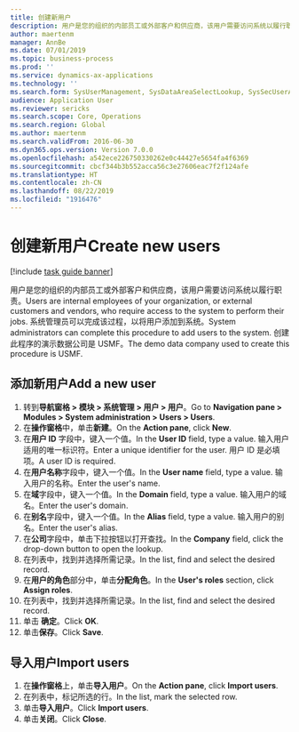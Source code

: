 ```yaml
---
title: 创建新用户
description: 用户是您的组织的内部员工或外部客户和供应商，该用户需要访问系统以履行职责。
author: maertenm
manager: AnnBe
ms.date: 07/01/2019
ms.topic: business-process
ms.prod: ''
ms.service: dynamics-ax-applications
ms.technology: ''
ms.search.form: SysUserManagement, SysDataAreaSelectLookup, SysSecUserAddRoles, SysUserMSODSUserImport
audience: Application User
ms.reviewer: sericks
ms.search.scope: Core, Operations
ms.search.region: Global
ms.author: maertenm
ms.search.validFrom: 2016-06-30
ms.dyn365.ops.version: Version 7.0.0
ms.openlocfilehash: a542ece226750330262e0c44427e5654fa4f6369
ms.sourcegitcommit: cbcf344b3b552acca56c3e27606eac7f2f124afe
ms.translationtype: HT
ms.contentlocale: zh-CN
ms.lasthandoff: 08/22/2019
ms.locfileid: "1916476"
---
```

# <a name="create-new-users"></a><span data-ttu-id="72b2b-103">创建新用户</span><span class="sxs-lookup"><span data-stu-id="72b2b-103">Create new users</span></span>

[!include [task guide banner](../../includes/task-guide-banner.md)]

<span data-ttu-id="72b2b-104">用户是您的组织的内部员工或外部客户和供应商，该用户需要访问系统以履行职责。</span><span class="sxs-lookup"><span data-stu-id="72b2b-104">Users are internal employees of your organization, or external customers and vendors, who require access to the system to perform their jobs.</span></span> <span data-ttu-id="72b2b-105">系统管理员可以完成该过程，以将用户添加到系统。</span><span class="sxs-lookup"><span data-stu-id="72b2b-105">System administrators can complete this procedure to add users to the system.</span></span> <span data-ttu-id="72b2b-106">创建此程序的演示数据公司是 USMF。</span><span class="sxs-lookup"><span data-stu-id="72b2b-106">The demo data company used to create this procedure is USMF.</span></span> 


## <a name="add-a-new-user"></a><span data-ttu-id="72b2b-107">添加新用户</span><span class="sxs-lookup"><span data-stu-id="72b2b-107">Add a new user</span></span>
1. <span data-ttu-id="72b2b-108">转到**导航窗格 > 模块 > 系统管理 > 用户 > 用户**。</span><span class="sxs-lookup"><span data-stu-id="72b2b-108">Go to **Navigation pane > Modules > System administration > Users > Users**.</span></span>
2. <span data-ttu-id="72b2b-109">在**操作窗格**中，单击**新建**。</span><span class="sxs-lookup"><span data-stu-id="72b2b-109">On the **Action pane**, click **New**.</span></span>
3. <span data-ttu-id="72b2b-110">在**用户 ID** 字段中，键入一个值。</span><span class="sxs-lookup"><span data-stu-id="72b2b-110">In the **User ID** field, type a value.</span></span> <span data-ttu-id="72b2b-111">输入用户适用的唯一标识符。</span><span class="sxs-lookup"><span data-stu-id="72b2b-111">Enter a unique identifier for the user.</span></span> <span data-ttu-id="72b2b-112">用户 ID 是必填项。</span><span class="sxs-lookup"><span data-stu-id="72b2b-112">A user ID is required.</span></span>  
4. <span data-ttu-id="72b2b-113">在**用户名称**字段中，键入一个值。</span><span class="sxs-lookup"><span data-stu-id="72b2b-113">In the **User name** field, type a value.</span></span> <span data-ttu-id="72b2b-114">输入用户的名称。</span><span class="sxs-lookup"><span data-stu-id="72b2b-114">Enter the user's name.</span></span>  
5. <span data-ttu-id="72b2b-115">在**域**字段中，键入一个值。</span><span class="sxs-lookup"><span data-stu-id="72b2b-115">In the **Domain** field, type a value.</span></span> <span data-ttu-id="72b2b-116">输入用户的域名。</span><span class="sxs-lookup"><span data-stu-id="72b2b-116">Enter the user's domain.</span></span>  
6. <span data-ttu-id="72b2b-117">在**别名**字段中，键入一个值。</span><span class="sxs-lookup"><span data-stu-id="72b2b-117">In the **Alias** field, type a value.</span></span> <span data-ttu-id="72b2b-118">输入用户的别名。</span><span class="sxs-lookup"><span data-stu-id="72b2b-118">Enter the user's alias.</span></span>  
7. <span data-ttu-id="72b2b-119">在**公司**字段中，单击下拉按钮以打开查找。</span><span class="sxs-lookup"><span data-stu-id="72b2b-119">In the **Company** field, click the drop-down button to open the lookup.</span></span>
8. <span data-ttu-id="72b2b-120">在列表中，找到并选择所需记录。</span><span class="sxs-lookup"><span data-stu-id="72b2b-120">In the list, find and select the desired record.</span></span> 
9. <span data-ttu-id="72b2b-121">在**用户的角色**部分中，单击**分配角色**。</span><span class="sxs-lookup"><span data-stu-id="72b2b-121">In the **User's roles** section, click **Assign roles**.</span></span>
10. <span data-ttu-id="72b2b-122">在列表中，找到并选择所需记录。</span><span class="sxs-lookup"><span data-stu-id="72b2b-122">In the list, find and select the desired record.</span></span>
11. <span data-ttu-id="72b2b-123">单击 **确定**。</span><span class="sxs-lookup"><span data-stu-id="72b2b-123">Click **OK**.</span></span>
12. <span data-ttu-id="72b2b-124">单击**保存**。</span><span class="sxs-lookup"><span data-stu-id="72b2b-124">Click **Save**.</span></span>

## <a name="import-users"></a><span data-ttu-id="72b2b-125">导入用户</span><span class="sxs-lookup"><span data-stu-id="72b2b-125">Import users</span></span>
1. <span data-ttu-id="72b2b-126">在**操作窗格**上，单击**导入用户**。</span><span class="sxs-lookup"><span data-stu-id="72b2b-126">On the **Action pane**, click **Import users**.</span></span>
2. <span data-ttu-id="72b2b-127">在列表中，标记所选的行。</span><span class="sxs-lookup"><span data-stu-id="72b2b-127">In the list, mark the selected row.</span></span>
3. <span data-ttu-id="72b2b-128">单击**导入用户**。</span><span class="sxs-lookup"><span data-stu-id="72b2b-128">Click **Import users**.</span></span>
4. <span data-ttu-id="72b2b-129">单击**关闭**。</span><span class="sxs-lookup"><span data-stu-id="72b2b-129">Click **Close**.</span></span>

